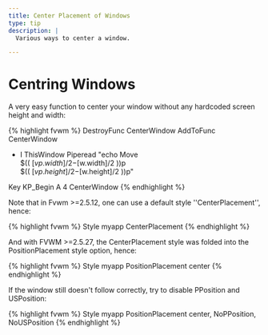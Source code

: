 ```yaml
---
title: Center Placement of Windows
type: tip
description: |
  Various ways to center a window.

---
```


# Centring Windows

A very easy function to center your window without any hardcoded screen height and width:

{% highlight fvwm %}
DestroyFunc CenterWindow
AddToFunc   CenterWindow
+ I ThisWindow Piperead "echo Move \
    $(( $[vp.width]/2-$[w.width]/2 ))p \
    $(( $[vp.height]/2-$[w.height]/2 ))p"

Key KP\_Begin A 4 CenterWindow
{% endhighlight %}

Note that in Fvwm >=2.5.12, one can use a default style ''CenterPlacement'', hence:

{% highlight fvwm %}
Style myapp CenterPlacement
{% endhighlight %}

And with FVWM >=2.5.27, the CenterPlacement style was folded into the
PositionPlacement style option, hence:

{% highlight fvwm %}
Style myapp PositionPlacement center
{% endhighlight %}

If the window still doesn't follow correctly, try to disable PPosition and USPosition:

{% highlight fvwm %}
Style myapp PositionPlacement center, NoPPosition, NoUSPosition
{% endhighlight %}

